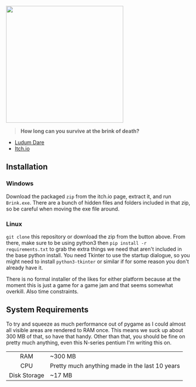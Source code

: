 <p style="align:center;"><img
    src="https://static.jam.vg/content/1ad/e1/z/1bada.png.320x256.fit.jpg"
    width="320">
</p>

> **How long can you survive at the brink of death?**

* [Ludum Dare](https://ldjam.com/events/ludum-dare/43/$126370)
* [Itch.io](https://bottersnike.itch.io/brink)

## Installation
### Windows

Download the packaged `zip` from the itch.io page, extract it, and run
`Brink.exe`. There are a bunch of hidden files and folders included in
that zip, so be careful when moving the exe file around.

### Linux

`git clone` this repository or download the zip from the button above.
From there, make sure to be using python3 then
`pip install -r requirements.txt` to grab the extra things we need that
aren't included in the base python install. You need Tkinter to use the
startup dialogue, so you might need to install `python3-tkinter` or
similar if for some reason you don't already have it.

There is no formal installer of the likes for either platform because
at the moment this is just a game for a game jam and that seems
somewhat overkill. Also time constraints.

## System Requirements

To try and squeeze as much performance out of pygame as I could almost
all visible areas are rendered to RAM once. This means we suck up about
300 MB of that, so have that handy. Other than that, you should be fine
on pretty much anything, even this N-series pentium I'm writing this
on.

|              |                                                |
|:------------:|------------------------------------------------|
|      RAM     | ~300 MB                                        |
|      CPU     | Pretty much anything made in the last 10 years |
| Disk Storage | ~17 MB                                         |

